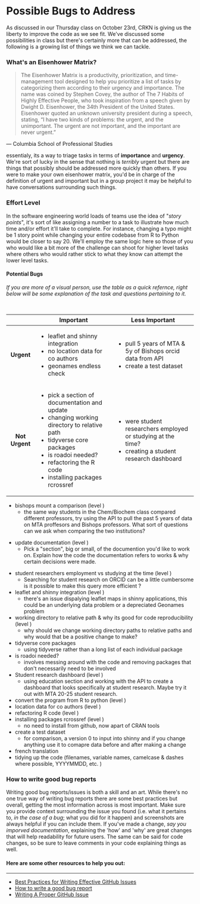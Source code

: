 # Possible Bugs to Address
As discussed in our Thursday class on October 23rd, CRKN is giving us the liberty to improve the code as we see fit. We've discussed some possibilities in class but there's certainly more that can be addressed, the following is a growing list of things we think we can tackle.

### What's an Eisenhower Matrix?
> The Eisenhower Matrix is a productivity, prioritization, and time-management tool designed to help you prioritize a
list of tasks by categorizing them according to their urgency and importance. The name was coined by Stephen
Covey, the author of The 7 Habits of Highly Effective People, who took inspiration from a speech given by Dwight D.
Eisenhower, the 34th President of the United States. Eisenhower quoted an unknown university president during a
speech, stating, “I have two kinds of problems: the urgent, and the unimportant. The urgent are not important, and
the important are never urgent.”

— Columbia School of Professional Studies

essentialy, its a way to triage tasks in terms of **importance** and **urgency**. We're sort of lucky in the sense that nothing is *terribly* urgent but there are things that possibly should be addressed more quickly than others. If you were to make your own eisenhower matrix, you'd be in charge of the definition of urgent and important but in a group project it may be helpful to have conversations surrounding such things. 

### Effort Level
In the software engineering world loads of teams use the idea of "*story points*", it's sort of like assigning a number to a task to illustrate how much time and/or effort it'll take to complete. For instance, changing a typo might be 1 story point while changing your entire codebase from R to Python would be closer to say 20. We'll employ the same logic here so those of you who would like a bit more of the challenge can shoot for higher level tasks where others who would rather stick to what they know can attempt the lower level tasks. 

#### Potential Bugs

*If you are more of a visual person, use the table as a quick refernce, right below will be some explanation of the task and questions pertaining to it.*

<br>

|| Important | Less Important |
|:---:|---|---|
|**Urgent**|<ul><li>leaflet and shinny integration</li> <li>no location data for co authors</li> <li>geonames endless check</li> </ul> |<ul><li>pull 5 years of MTA & 5y of Bishops orcid data from API</li> <li>create a test dataset</li> </ul>|
|**Not Urgent**| <ul><li>pick a section of documentation and update</li> <li>changing working directory to relative path</li> <li>tidyverse core packages</li> <li>is roadoi needed?</li> <li>refactoring the R code</li> <li>installing packages rcrossref</li> </ul>|<ul><li> were student researchers employed or studying at the time? </li> <li>creating a student research dashboard</li></ul>|

* bishops mount a comparison (level )
	* the same way students in the Chem/Biochem class compared  different professors, try using the API to pull the past 5 years of data on MTA proffesors and Bishops professors. What sort of questions can we ask when comparing the two institutions?
- update documentation (level )
	* Pick a "section", big or small, of the documention you'd like to work on. Explain how the code the documentation refers to works & why certain decisions were made.
* student researchers employment vs studying at the time (level )
	* Searching for student research on ORCID can be a little cumbersome is it possible to make this query more efficient ?
* leaflet and shinny integration (level )
	* there's an issue dispalying leaflet maps in shinny applications, this could be an underlying data problem or a depreciated Geonames problem
* working directory to relative path & why its good for code reproducibility (level )
  * why should we change working directory paths to relative paths and why would that be a positive change to make?
* tidyverse core packages
  * using tidyverse rather than a long list of each individual package
* is roadoi needed?
  * involves messing around with the code and removing packages that don't necessarily need to be involved
* Student research dashboard (level )
	* using education section and working with the API to create a dashboard that looks specifically at student research. Maybe try it out with MTA 20-25 student research.
* convert the program from R to python (level )
* location data for co authors (level )
* refactoring R code (level )
* installing packages rcrossref (level )
  * no need to install from github, now apart of CRAN tools
* create a test dataset
  * for comparison, a version 0 to input into shinny and if you change anything use it to comapre data before and after making a change
* french translation
* tidying up the code (filenames, variable names, camelcase & dashes where possible, YYYYMMDD, etc. )


### How to write good bug reports
Writing good bug reports/issues is both a skill and an art. While there's no one true way of writing bug reports there are some best practices but overall, getting the most information across is most important. Make sure you provide context surrounding the issue you found (i.e. what it pertains to, *in the case of a bug*; what you did for it happen) and screenshots are always helpful if you can include them. If you've made a change, *say you imporved documentation*, explaining the 'how' and 'why' are great changes that will help readability for future users. The same can be said for code changes, so be sure to leave comments in your code explaining things as well. 

#### Here are some other resources to help you out:
---
- [Best Practices for Writing Effective GitHub Issues](https://github.com/orgs/community/discussions/147722)
- [How to write a good bug report](https://github.com/OpenSC/OpenSC/wiki/How-to-write-a-good-bug-report)
- [Writing A Proper GitHub Issue](https://medium.com/nyc-planning-digital/writing-a-proper-github-issue-97427d62a20f)

